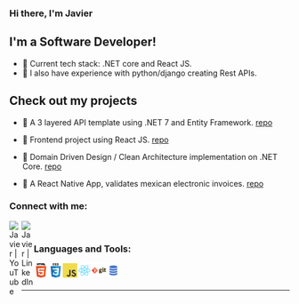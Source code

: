 ### Hi there, I'm Javier
 
## I'm a Software Developer!

- 🌱 Current tech stack: .NET core and React JS.
- 🌱 I also have experience with python/django creating Rest APIs.
 
 
 
## Check out my projects 

- 🔭 A 3 layered API template using .NET 7 and Entity Framework. [repo](https://github.com/javier01123/API_Layered_Template)

- 🔭 Frontend project using React JS. [repo](https://github.com/javier01123/facturacion_frontend)
  
- 🔭 Domain Driven Design / Clean Architecture implementation on .NET Core. [repo](https://github.com/javier01123/facturacion_backend)

- 🔭 A React Native App, validates mexican electronic invoices. [repo](https://github.com/javier01123/validacion_cfdi_mobile)

### Connect with me:
 
[<img align="left" alt="Javier | YouTube" width="22px" src="https://cdn.jsdelivr.net/npm/simple-icons@v3/icons/youtube.svg" />][youtube]
  
  
[<img align="left" alt="Javier | LinkedIn" width="22px" src="https://cdn.jsdelivr.net/npm/simple-icons@v3/icons/linkedin.svg" />][linkedin]
 
<br />

### Languages and Tools:
<img align="left" alt="HTML5" width="26px" src="https://raw.githubusercontent.com/github/explore/80688e429a7d4ef2fca1e82350fe8e3517d3494d/topics/html/html.png" /> 

<img align="left" alt="CSS3" width="26px" src="https://raw.githubusercontent.com/github/explore/80688e429a7d4ef2fca1e82350fe8e3517d3494d/topics/css/css.png" />
 
<img align="left" alt="JavaScript" width="26px" src="https://raw.githubusercontent.com/github/explore/80688e429a7d4ef2fca1e82350fe8e3517d3494d/topics/javascript/javascript.png" />



<img align="left" alt="React" width="26px" src="https://raw.githubusercontent.com/github/explore/80688e429a7d4ef2fca1e82350fe8e3517d3494d/topics/react/react.png" />

<img align="left" alt="Git" width="26px" src="https://raw.githubusercontent.com/github/explore/80688e429a7d4ef2fca1e82350fe8e3517d3494d/topics/git/git.png" />

<img align="left" alt="SQL" width="26px" src="https://raw.githubusercontent.com/github/explore/80688e429a7d4ef2fca1e82350fe8e3517d3494d/topics/sql/sql.png" />
 
<br />
<br />

---
 
[blog]: https://javierandrade.net 
[youtube]: https://www.youtube.com/channel/UCBYjdYDDd9Xf4jqsu8MI0cw
[linkedin]: https://www.linkedin.com/in/javier01123/
